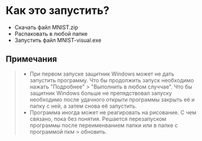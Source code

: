 # Как это запустить?

- Скачать файл MNIST.zip
- Распаковать в любой папке
- Запустить файл MNIST-visual.exe

## Примечания

> - При первом запуске защитник Windows может не дать запустить программу. Что бы продолжить запуск необходимо нажать "Подробнее" > "Выполнить в любом случчае". Что бы защитник Windows больше не препядствовал запуску необходимо после удачного открыти программы закрыть её и папку с ней, а затем снова её запустить.
> - Программа иногда может не реагировать на рисование. С чем связано, пока без понятия. Решается перезапуском программы после переименванием папки или в папке с программой пкм > обновить.
